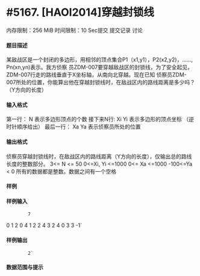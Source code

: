 
# #5167. [HAOI2014]穿越封锁线
内存限制：256 MiB 时间限制：10 Sec提交 提交记录 讨论
#### 题目描述

某敌战区是一个封闭的多边形，用相邻的顶点集合P1（x1,y1），P2(x2,y2)，......, Pn(xn,yn)表示。我方侦察
员ZDM-007要穿越敌战区的封锁线，为了安全起见，ZDM-007行走的路线垂直于X坐标轴，从南向北穿越。现在已知
侦察员ZDM-007所处的位置，你能算出他在穿越封锁线时，在敌战区内的路线距离是多少吗？（Y方向的长度）




#### 输入格式
第一行： N 表示多边形顶点的个数
接下来N行: Xi Yi 表示多边形的顶点坐标 （逆时针顺序给出）
最后一行： Xa Ya 表示侦察员所处的位置


#### 输出格式
侦察员穿越封锁线时，在敌战区内的路线距离（Y方向的长度），仅输出总的路线长度的整数部分。
3<= N <= 50 0<=Xi, Yi <=1000 0<= Xa <=1000 -100<=Ya < 0 所有的数据都是整数。数据之间有一个空格


#### 样例

#### 样例输入

			7
0 1
2 0
4 1
2 2
4 3
2 4
0 3 
3 -1`
#### 样例输出

			2`
#### 数据范围与提示


